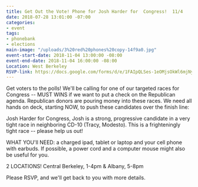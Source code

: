 ```yaml
---
title: Get Out the Vote! Phone for Josh Harder for  Congress!  11/4
date: 2018-07-28 13:01:00 -07:00
categories:
- event
tags:
- phonebank
- elections
main-image: "/uploads/3%20red%20phones%20copy-14f9a0.jpg"
event-start-date: 2018-11-04 13:00:00 -08:00
event-end-date: 2018-11-04 16:00:00 -08:00
Location: West Berkeley
RSVP-link: https://docs.google.com/forms/d/e/1FAIpQLSes-1eOMjsOkWl6mjNy0fJy1RVKFa5g17sdgDwBKwwZfuo7JQ/viewform
---
```


Get  voters to the polls!  We'll be calling for one of our targeted races for Congress -- MUST WINS if we want to put a check on the Republican agenda.  Republican donors are pouring money into these races.  We need all hands on deck, starting NOW,  to push these candidates over the finish line:

Josh Harder for Congress,  Josh is a strong, progressive candidate in a very tight race in neighboring CD-10 (Tracy, Modesto). This is a frighteningly tight race -- please help us out!

WHAT YOU'll NEED: a charged ipad, tablet or laptop and your cell phone with earbuds.  If possible, a power cord and a computer mouse might also be useful for you.

2 LOCATIONS!  Central Berkeley, 1-4pm    &  Albany, 5-8pm

Please RSVP, and we'll get back to you with more details.